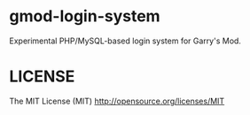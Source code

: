 # gmod-login-system
Experimental PHP/MySQL-based login system for Garry's Mod.

# LICENSE
The MIT License (MIT) <http://opensource.org/licenses/MIT>

